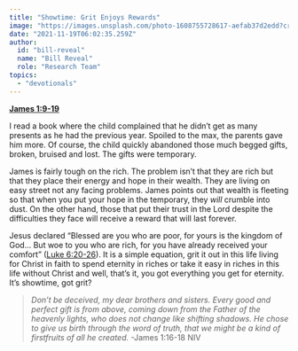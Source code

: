 ```yaml
---
title: "Showtime: Grit Enjoys Rewards"
image: "https://images.unsplash.com/photo-1608755728617-aefab37d2edd?crop=entropy&cs=srgb&fm=jpg&ixid=Mnw5NjYxfDB8MXxzZWFyY2h8MTB8fFRydXRofGVufDB8fHx8MTYxODIzNjM3Mw&ixlib=rb-1.2.1&q=85"
date: "2021-11-19T06:02:35.259Z"
author:
  id: "bill-reveal"
  name: "Bill Reveal"
  role: "Research Team"
topics:
  - "devotionals"
---
```

**[James 1:9-19][1]**

I read a book where the child complained that he didn’t get as many presents as he had the previous year. Spoiled to the max, the parents gave him more. Of course, the child quickly abandoned those much begged gifts, broken, bruised and lost. The gifts were temporary.

James is fairly tough on the rich. The problem isn’t that they are rich but that they place their energy and hope in their wealth. They are living on easy street not any facing problems. James points out that wealth is fleeting so that when you put your hope in the temporary, they _will_ crumble into dust. On the other hand, those that put their trust in the Lord despite the difficulties they face will receive a reward that will last forever.

Jesus declared “Blessed are you who are poor, for yours is the kingdom of God... But woe to you who are rich, for you have already received your comfort” ([Luke 6:20-26][2]). It is a simple equation, grit it out in this life living for Christ in faith to spend eternity in riches or take it easy in riches in this life without Christ and well, that’s it, you got everything you get for eternity. It’s showtime, got grit?

> _Don’t be deceived, my dear brothers and sisters. Every good and perfect gift is from above, coming down from the Father of the heavenly lights, who does not change like shifting shadows. He chose to give us birth through the word of truth, that we might be a kind of firstfruits of all he created._ -James 1:16-18 NIV

[1]: https://biblehub.com/context/james/1-9.htm
[2]: https://biblehub.com/context/luke/6-20.htm
